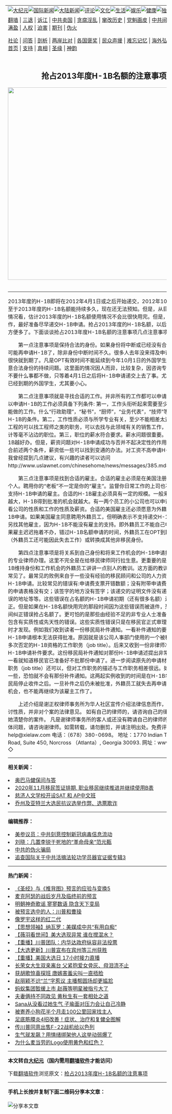 <a name="1" id="1" target="_blank"></a><span id="1"></span>
<table align=center border="0"><tr><td colspan="2" VALIGN=TOP><a href="https://github.com/rmxaqt314/djy/blob/master/gb/nsc413.md#1"><img src="https://raw.githubusercontent.com/rmxaqt314/www/master/t/djy/1.jpg" title="大纪元"></a><a href="https://github.com/rmxaqt314/djy/blob/master/gb/n24hr.md#1"><img src="https://raw.githubusercontent.com/rmxaqt314/www/master/t/djy/3.jpg" title="国际新闻"></a><a href="https://github.com/rmxaqt314/djy/blob/master/gb/nsc413.md#1"><img src="https://raw.githubusercontent.com/rmxaqt314/www/master/t/djy/4.jpg" title="大陆新闻"></a><a href="https://github.com/rmxaqt314/djy/blob/master/gb/news392.md#1"><img src="https://raw.githubusercontent.com/rmxaqt314/www/master/t/djy/5.jpg" title="评论"></a><a href="https://github.com/rmxaqt314/djy/blob/master/gb/news2007.md#1"><img src="https://raw.githubusercontent.com/rmxaqt314/www/master/t/djy/6.jpg" title="文化"></a><a href="https://github.com/rmxaqt314/djy/blob/master/gb/news2008.md#1"><img src="https://raw.githubusercontent.com/rmxaqt314/www/master/t/djy/7.jpg" title="生活"></a><a href="https://github.com/rmxaqt314/djy/blob/master/gb/ncyule.md#1"><img src="https://raw.githubusercontent.com/rmxaqt314/www/master/t/djy/8.jpg" title="娱乐"></a><a href="https://github.com/rmxaqt314/djy/blob/master/gb/nsc1002.md#1"><img src="https://raw.githubusercontent.com/rmxaqt314/www/master/t/djy/9.jpg" title="健康"><a href="https://github.com/rmxaqt314/djy/blob/master/gb/nf6092.md#1"><img src="https://raw.githubusercontent.com/rmxaqt314/www/master/t/djy/10a.jpg" title="独家"></a><a href="https://github.com/rmxaqt314/djy/blob/master/gb/nf4514.md#1"><img src="https://raw.githubusercontent.com/rmxaqt314/www/master/t/djy/12a.jpg" title="头条"></a></td></tr>
<tr><td colspan="2" VALIGN=TOP><a target="_blank" href="https://github.com/rmxaqt314/www/blob/master/README.md?zsrh#1">翻墙</a> | <a target="_blank" href="https://github.com/rmxaqt314/djy/blob/master/gb/nf5657.md#1">三退</a> | <a target="_blank" href="https://github.com/rmxaqt314/djy/blob/master/gb/nf6124.md#1">诉江</a> | <a target="_blank" href="https://github.com/rmxaqt314/djy/blob/master/gb/nf1176117.md#1">中共卖国</a> | <a target="_blank" href="https://github.com/rmxaqt314/djy/blob/master/gb/nf5773.md#1">贪腐淫乱</a> | <a target="_blank" href="https://github.com/rmxaqt314/djy/blob/master/gb/nf1176115.md#1">窜改历史</a> | <a target="_blank" href="https://github.com/rmxaqt314/djy/blob/master/gb/nf1176107.md#1">党魁画皮</a> | <a target="_blank" href="https://github.com/rmxaqt314/djy/blob/master/gb/nf1320400.md#1">中共间谍</a> | <a target="_blank" href="https://github.com/rmxaqt314/djy/blob/master/gb/nf1176114.md#1">破坏传统</a> | <a target="_blank" href="https://github.com/rmxaqt314/ntdtv/blob/master/gb/prog447_1.md#1">恶贯满盈</a> | <a target="_blank" href="https://github.com/rmxaqt314/djy/blob/master/gb/ncid278.md#1">人权</a> | <a target="_blank" href="https://github.com/rmxaqt314/djy/blob/master/gb/nf1176111.md#1">迫害</a> | <a target="_blank" href="https://gitlab.com/szzdlab/mh-qikan/blob/master/README.md#1">期刊</a> | <a target="_blank" href="https://github.com/rmxaqt314/djy/blob/master/gb/nf5562.md#1">伪火</a></p><p><a target="_blank" href="https://github.com/rmxaqt314/djy/blob/master/gb/9p.md#1">社论</a> | <a target="_blank" href="https://github.com/rmxaqt314/djy/blob/master/gb/nf4378.md#1">问答</a> | <a target="_blank" href="https://github.com/rmxaqt314/djy/blob/master/gb/nf5792.md#1">剖析</a> | <a target="_blank" href="https://github.com/rmxaqt314/djy/blob/master/gb/nf5735.md#1">两岸比对</a> | <a target="_blank" href="https://github.com/rmxaqt314/djy/blob/master/gb/nf6119.md#1">各国褒奖</a> | <a target="_blank" href="https://github.com/rmxaqt314/djy/blob/master/gb/nf6120.md#1">民众声援</a> | <a target="_blank" href="https://github.com/rmxaqt314/djy/blob/master/gb/nf1188594.md#1">难忘记忆</a> | <a target="_blank" href="https://github.com/rmxaqt314/djy/blob/master/gb/nf3180.md#1">海外弘传</a> | <a target="_blank" href="https://github.com/rmxaqt314/djy/blob/master/gb/nf5410.md#1">万人上访</a> | <a target="_blank" href="https://github.com/rmxaqt314/www/blob/master/README.md?zsrh#1">平台首页</a> | <a target="_blank" href="https://github.com/rmxaqt314/djy/blob/master/gb/nf4386.md#1">支持</a> | <a target="_blank" href="https://github.com/rmxaqt314/djy/blob/master/gb/nf4389.md#1">真相</a> | <a target="_blank" href="https://github.com/rmxaqt314/djy/blob/master/gb/nf5790.md#1">圣缘</a> | <a target="_blank" href="https://github.com/rmxaqt314/djy/blob/master/gb/nf4786.md#1">神韵</a></td></tr>
<tr><td VALIGN=TOP width="626"><h2 align=center>抢占2013年度H-1B名额的注意事项</h2>
<img width="600" src="https://i.epochtimes.com/assets/uploads/2020/11/joe-biden-dnm-djy-1104-320x200.jpg" />
<h6></h6>
<hr>
	<p> 2013年度的H-1B即将在2012年4月1日或之后开始递交，2012年10月1日生效。至于2013年度的H-1B名额能持续多久，现在还无法预知。但是，从目前美国的就业情况看，估计2013年度的H-1B名额使用情况不会比很快用完。但是，如果已有工作，最好准备尽早递交H-1B申请。抢占2013年度的H-1B名额，以后换工作等相对方便多了。下面谈谈抢占2013年度H-1B名额的注意事项几点注意事项。 </p>
<p>　　第一点注意事项是保持合法的身份。如果身份将中断或已经没有合法身份，就不可能再申请H-1B了，除非身份中断时间不久。很多人去年没来得及申请H-1B，OPT很快就到期了。凡是OPT有效时间不能延续到今年10月1日的外国学生，都要特别注意合法身份的持续问题。这里面的情况因人而异，比较复杂，因咨询专业律师。千万不要什么事都不做，只等着4月1日之后将H-1B申请递交上去了事。尤其是那些OPT已经到期的外国学生，尤其要小心。 </p>
<p>　　第二点注意事项就是寻找合适的工作。并非所有的工作都可以申请到H-1B。可以申请H-1B的工作必须具备下列条件: 第一，工作头衔听起来需要至少大学毕业生才能做的工作。什么“行政助理”，“秘书”，“厨师”，“业务代表”，“技师”等一般不符合H-1B的条件。第二，工作性质必须与所学专业有关，至少不能相差太远。例如，学工程的可以找工程师之类的职务，可以去找与此领域有关的销售工作，但不要去找会计等毫不沾边的职位。第三，职位的薪水符合要求。薪水问题很重要。薪水越高，H-1B越好办。但是，薪资问题对H-1B申请成功与否并不起决定性的作用。只要工作符合前述两个条件，薪资低一些可以找到变通的办法。对工资不高申请H-1B的情形，我曾经提到几点建议，有兴趣的读者可以访问http://www.uslawnet.com/chinesehome/news/messages/385.md#1。 </p>
<p>　　第三点注意事项是找到合适的雇主。合适的雇主必须是在美国注册的公司，不是个人。聘用你的“老板”不一定是你的“雇主”。监督你日常工作的上司也不一定是可以支持H-1B申请的雇主。合适的H-1B雇主必须具有一定的规模。一般来说，公司规模越大，H-1B得到批准的机会就越大。有一两个员工的小公司也可以申请H-1B，但要看公司的性质和工作的性质及薪资。合适的美国雇主还必须愿意为外籍员工递交H-1B申请。如果美国雇主同意聘用外籍员工，但明确表示不支持递交H-1B申请，最好另找其他雇主，因为H-1B不能没有雇主的支持。即外籍员工不能自己申请H-1B。如果雇主迟迟拖着不办，错过H-1B名额申请的时间，外籍员工在OPT到期时必须回国（外籍员工还可能因此失去工作）或转换成其他非移民身份。 </p>
<p>　　第四点注意事项是将关系到自己身份和将来工作机会的H-1B申请托付给有经验的专业律师办理。这里不完全是在给移民律师同行拉生意。更重要的是给准备靠H-1B维持身份和工作机会的外籍员工讲讲一点别人的教训。这方面的教训事例实在是太常见了。最常见的败例来自于一些没有经验的移民顾问和公司的人力资源人士递交的H-1B申请。比较常见的错误有:申请费支票开错数额；没有附带申请费支票；应递交的申请表格没有交；该签字的地方没有签字；该递交的证明文件没有递交；递交到错误的地址等等。这些错误在占名额的H-1B申请初期（还有很多名额）还有机会纠正。但是如果在H-1B名额快用完的那段时间因为这些错误而被退件，恐怕就没有时间纠正错误抢占名额了。更可怕的是那些由经验不足的非专业人士准备的H-1B申请包含有实质性或先天性的错误。这些实质性错误只是在移民官正式审理该H-1B申请时才发现。例如我们收到读者一份移民局补件通知。一看补件通知的要求就知道那份H-1B申请根本无法获得批准。原因就是该公司人事部门使用的一个被移民上诉法庭多次否定的H-1B资格的工作职务（job title）。后来又收到一份非律师准备并递交的H-1B申请补件要求。这份移民局补件通知对那份H-1B申请述提出非常苛刻的要求。一看就知道移民官已准备好不批那份申请了。进一步阅读原先的申请材料，发现工作职务（job title）还可以，但对工作职务的描述与工作职务相差很远。如果当初包装好一些，恐怕就不会有那份补件通知。这两起实例收到的时间是在H-1B名额已满，移民局停止收件之后。一旦补件之后仍未被批准，外籍员工就失去再申请H-1B名额的机会，也不能再继续为该雇主工作了。 </p>
<p>　　上述介绍是谢正权律师事务所为华人社区宣传介绍法律信息而作， 多半为学术探讨性质，并非对个案的法律意见。 如有自己的律师的，请咨询自己的律师，因为他/她清楚你的案件。 凡是谢律师事务所的客人或还没有聘请自己的律师的读者，如有具体问题，请咨询谢律师。如需转载，请勿删剪，并请注明出处。免费评估电子信箱: help@xielaw.com 电话：（678）380-0698。 地址：1770 Indian Trail Lilburn Road, Suite 450, Norcross （Atlanta）, Georgia 30093. 网址：www.xielaw.com ◇ </p>
	
<hr>


<strong>相关新闻：</strong>
<li><a href="https://github.com/rmxaqt314/djy/blob/master/gb/20/11/6/n12528968.md#1">奥巴马健保问与答</a></li>
<li><a href="https://github.com/rmxaqt314/djy/blob/master/gb/20/11/6/n12528954.md#1">2020年11月移民签证排期, 职业移民继续推进并继续使用B表</a></li>
<li><a href="https://github.com/rmxaqt314/djy/blob/master/gb/20/11/6/n12528942.md#1">慈济人文学校开设SAT 和 AP中文班</a></li>
<li><a href="https://github.com/rmxaqt314/djy/blob/master/gb/20/11/6/n12528718.md#1">乔州及亚特兰大选民抗议选举作弊、选票欺诈</a></li>
<hr>


<strong>编辑推荐：</strong>
<li><a href="https://github.com/onzhi266/djy/blob/master/gb/20/2/22/n11887949.md#1">美参议员：中共刻意控制新冠病毒信息流动</a></li>
<li><a href="https://github.com/tsiac2612/djy/blob/master/gb/17/11/4/n9806020.md#1" target="_blank">刘晓：几置李锐于死地的“革命母亲”范元甄</a></li><li><a href="https://github.com/rmxaqt314/djy/blob/master/gb/16/1/21/n4622075.md?dfh#1" target="_blank">中共的伪火骗局</a></li><li><a href="https://github.com/tsiac2612/djy/blob/master/gb/13/9/18/n3966634.md#1" target="_blank">追查国际关于中共活摘法轮功学员器官证据专辑3</a></li>
<hr>

<strong>热门新闻：</strong>
<li><a href="https://github.com/rmxaqt314/djy/blob/master/gb/20/9/30/n12442859.md#1">《圣经》与《推背图》预言的应验与变换5</a></li>
<li><a href="https://github.com/rmxaqt314/djy/blob/master/gb/20/10/26/n12503625.md#1">麦克阿瑟的战后岁月及临终前的预言</a></li>
<li><a href="https://github.com/rmxaqt314/djy/blob/master/gb/20/9/3/n12378228.md#1">明朝神奇歌谣 寥寥数语 隐含天下变局</a></li>
<li><a href="https://github.com/rmxaqt314/djy/blob/master/gb/20/11/4/n12523568.md#1">被预言选中的人：川普和曹操</a></li>
<li><a href="https://github.com/rmxaqt314/djy/blob/master/gb/20/10/30/n12512315.md#1">像罗宇这样的红二代</a></li>
<li><a href="https://github.com/rmxaqt314/djy/blob/master/gb/20/11/4/n12523612.md#1">【思想领袖】纳瓦罗：美媒成中共“有用白痴”</a></li>
<li><a href="https://github.com/rmxaqt314/djy/blob/master/gb/20/11/5/n12528162.md#1">【薇羽看世间】美大选现异常 谁在搅混水？</a></li>
<li><a href="https://github.com/rmxaqt314/djy/blob/master/gb/20/11/2/n12520407.md#1">【重播】川普团队：内华达政府纵容非法投票</a></li>
<li><a href="https://github.com/rmxaqt314/djy/blob/master/gb/20/11/2/n12518740.md#1">【大选更新】川普宣布在宾州等三州获胜</a></li>
<li><a href="https://github.com/rmxaqt314/djy/blob/master/gb/20/10/26/n12501740.md#1">【重播】美国大选日 17小时接力直播</a></li>
<li><a href="https://github.com/rmxaqt314/djy/blob/master/gb/20/11/4/n12524027.md#1">长荣女大生双亲离台 父紧抱爱女骨灰、母泪流不止</a></li>
<li><a href="https://github.com/rmxaqt314/djy/blob/master/gb/20/11/4/n12525654.md#1">获胡歌惊喜探班 唐嫣害羞尖叫一直捂脸</a></li>
<li><a href="https://github.com/rmxaqt314/djy/blob/master/gb/20/11/4/n12525868.md#1">赵丽颖不识“兰”字惹议 主播帮圆场却更尴尬</a></li>
<li><a href="https://github.com/rmxaqt314/djy/blob/master/gb/20/11/5/n12526176.md#1">蚂蚁集团暂缓上市 赵薇等明星被指亏大了</a></li>
<li><a href="https://github.com/rmxaqt314/djy/blob/master/gb/20/11/3/n12522915.md#1">夫妻俩持不同政见 黄秋生有一套相处之道</a></li>
<li><a href="https://github.com/rmxaqt314/djy/blob/master/gb/20/11/3/n12522493.md#1">Sana从没看过她生气 子瑜面对压力会让自己冷静</a></li>
<li><a href="https://github.com/rmxaqt314/djy/blob/master/gb/20/11/4/n12524129.md#1">被寄养小狗花半个月走100公里回家找主人</a></li>
<li><a href="https://github.com/rmxaqt314/djy/blob/master/gb/20/11/2/n12520485.md#1">足底筋膜炎4招改善！症状、治疗和复健全图解</a></li>
<li><a href="https://github.com/rmxaqt314/djy/blob/master/gb/20/11/3/n12521919.md#1">传川普同意出售F-22战机给以色列</a></li>
<li><a href="https://github.com/rmxaqt314/djy/blob/master/gb/20/10/23/n12497346.md#1">生气就发飙？用情绪绑架他人这举动弱爆了</a></li>
<li><a href="https://github.com/rmxaqt314/djy/blob/master/gb/20/11/3/n12521656.md#1">为什么麦当劳的Logo使用黄色和红色？</a></li>
<hr>

<strong>本文转自<a href="https://www.epochtimes.com">大纪元</a>（国内需用<a href="https://github.com/rmxaqt314/www/blob/master/README.md#8">翻墙软件</a>才能访问）</strong><p>下载<a href="https://github.com/rmxaqt314/www/blob/master/README.md#8">翻墙软件</a>浏览原文：<a href="https://www.epochtimes.com/gb/12/3/19/n3544155.htm">抢占2013年度H-1B名额的注意事项</a></p><hr>

<strong>手机上长按并复制下面二维码分享本文章：</strong><br><br><img src="https://chart.apis.google.com/chart?cht=qr&chs=240x240&choe=UTF-8&chld=M|2&chl=https://github.com/rmxaqt314/djy/blob/master/gb/12/3/19/n3544155.md%231" title="分享本文章"></td><td VALIGN=TOP><a href="https://github.com/rmxaqt314/djy/blob/master/gb/16/1/21/n4622075.md?dfh#1" target="_blank"><img src="https://raw.githubusercontent.com/rmxaqt314/djy/master/gb/300/wei-f1.jpg" title="中共的伪火骗局"  alt="中共的伪火骗局"></a><br><a href="https://github.com/rmxaqt314/www/blob/master/README.md?dfh#9" target="_blank"><img src="https://raw.githubusercontent.com/rmxaqt314/djy/master/gb/300/yong-h.jpg" title="永恒的见证"  alt="永恒的见证"></a><br><a href="https://github.com/rmxaqt314/djy/blob/master/gb/13/9/29/n3974789.md?dfh#1" target="_blank"><img src="https://raw.githubusercontent.com/rmxaqt314/djy/master/gb/300/shang-lnz.jpg" title="善良女子被中共投男牢"  alt="善良女子被中共投男牢"></a><br><a href="https://github.com/rmxaqt314/djy/blob/master/gb/16/3/16/n4663449.md?dfh#1" target="_blank"><img src="https://raw.githubusercontent.com/rmxaqt314/djy/master/gb/300/huo-z3.jpg" title="警卫目击活摘器官"  alt="警卫目击活摘器官"></a><br><a href="https://github.com/rmxaqt314/djy/blob/master/gb/16/8/7/n8177641.md?dfh#1" target="_blank"><img src="https://raw.githubusercontent.com/rmxaqt314/djy/master/gb/300/huo-z4.jpg" title="证人描述活摘恐怖"  alt="证人描述活摘恐怖"></a><br><a href="https://github.com/rmxaqt314/djy/blob/master/gb/10/4/19/n2881569.md?dfh#1" target="_blank"><img src="https://raw.githubusercontent.com/rmxaqt314/djy/master/gb/300/huo-z1.jpg" title="揭开活摘器官黑幕"  alt="揭开活摘器官黑幕"></a><br><a href="https://github.com/rmxaqt314/djy/blob/master/gb/10/11/7/n3077476.md?dfh#1" target="_blank"><img src="https://raw.githubusercontent.com/rmxaqt314/djy/master/gb/300/ma-ks.jpg" title="马克思的成魔之路"  alt="马克思的成魔之路"></a><br><a href="https://github.com/rmxaqt314/djy/blob/master/gb/14/6/9/n4173977.md?dfh#1" target="_blank"><img src="https://raw.githubusercontent.com/rmxaqt314/djy/master/gb/300/chang-zs.jpg" title="藏字石 蕴天机"  alt="藏字石 蕴天机"></a><br><a href="https://github.com/rmxaqt314/djy/blob/master/gb/18/5/10/n10381511.md?dfh#1" target="_blank"><img src="https://raw.githubusercontent.com/rmxaqt314/djy/master/gb/300/st1.jpg" title="关注3亿人三退"  alt="关注3亿人三退"></a><br><a href="https://github.com/rmxaqt314/djy/blob/master/gb/18/3/21/n10237682.md?dfh#1" target="_blank"><img src="https://raw.githubusercontent.com/rmxaqt314/djy/master/gb/300/jie-t.jpg" title="解体中共复兴中华"  alt="解体中共复兴中华"></a><br><a href="https://github.com/rmxaqt314/djy/blob/master/gb/9/2/9/n2422991.md?dfh#1" target="_blank"><img src="https://raw.githubusercontent.com/rmxaqt314/djy/master/gb/300/gao-zs.jpg" title="中共迫害良心律师"  alt="中共迫害良心律师"></a><br><a href="https://github.com/rmxaqt314/djy/blob/master/gb/18/12/9/n10900044.md?dfh#1" target="_blank"><img src="https://raw.githubusercontent.com/rmxaqt314/djy/master/gb/300/sj1.jpg" title="303万人举报江泽民"  alt="303万人举报江泽民"></a><br><a href="https://github.com/rmxaqt314/djy/blob/master/gb/18/8/28/n10672014.md?dfh#1" target="_blank"><img src="https://raw.githubusercontent.com/rmxaqt314/djy/master/gb/300/sj2.jpg" title="这些官员为何起诉江泽民"  alt="这些官员为何起诉江泽民"></a><br><a href="https://github.com/rmxaqt314/djy/blob/master/gb/8/12/18/n2367165.md?dfh#1" target="_blank"><img src="https://raw.githubusercontent.com/rmxaqt314/djy/master/gb/300/liangan.jpg" title="海峡两岸的强烈对比"  alt="海峡两岸的强烈对比"></a><br><a href="https://github.com/rmxaqt314/djy/blob/master/gb/15/12/10/n4593139.md?dfh#1" target="_blank"><img src="https://raw.githubusercontent.com/rmxaqt314/djy/master/gb/300/jia-ndzl.jpg" title="加拿大总理的贺信"  alt="加拿大总理的贺信"></a><br><a href="https://github.com/rmxaqt314/djy/blob/master/gb/11/6/17/n3289382.md?dfh#1" target="_blank"><img src="https://raw.githubusercontent.com/rmxaqt314/djy/master/gb/300/xiao-wd.jpg" title="探寻真相兼听则明"  alt="探寻真相兼听则明"></a><br><a href="https://github.com/rmxaqt314/djy/blob/master/gb/18/10/27/n10812623.md?dfh#1" target="_blank"><img src="https://raw.githubusercontent.com/rmxaqt314/djy/master/gb/300/yindu.jpg" title="印度媒体报道东方"  alt="印度媒体报道东方"></a><br><a href="https://github.com/rmxaqt314/djy/blob/master/gb/18/6/9/n10469652.md?dfh#1" target="_blank"><img src="https://raw.githubusercontent.com/rmxaqt314/djy/master/gb/300/xie-j.jpg" title="不一样的海外校园"  alt="不一样的海外校园"></a><br><a href="https://github.com/rmxaqt314/djy/blob/master/gb/7/4/5/n1669415.md?dfh#1" target="_blank"><img src="https://raw.githubusercontent.com/rmxaqt314/djy/master/gb/300/li-up.jpg" title="从大师到徒弟的传奇"  alt="从大师到徒弟的传奇"></a><br><a href="https://github.com/rmxaqt314/djy/blob/master/gb/17/5/26/n9191512.md?dfh#1" target="_blank"><img src="https://raw.githubusercontent.com/rmxaqt314/djy/master/gb/300/zfl2.jpg" title="亿万人与东方一本奇书"  alt="亿万人与东方一本奇书"></a><br><a href="https://github.com/rmxaqt314/djy/blob/master/gb/13/11/27/n4020290.md?dfh#1" target="_blank"><img src="https://raw.githubusercontent.com/rmxaqt314/djy/master/gb/300/zhen-h.jpg" title="大陆见不到的震撼场面"  alt="大陆见不到的震撼场面"></a><br><a href="https://github.com/rmxaqt314/djy/blob/master/gb/15/7/17/n4482910.md?dfh#1" target="_blank"><img src="https://raw.githubusercontent.com/rmxaqt314/djy/master/gb/300/dalu-sk.jpg" title="人心向善 大陆当初盛况"  alt="人心向善 大陆当初盛况"></a><br><a href="https://github.com/rmxaqt314/djy/blob/master/gb/19/1/5/n10955468.md?dfh#1" target="_blank"><img src="https://raw.githubusercontent.com/rmxaqt314/djy/master/gb/300/zfl1.jpg" title="追寻真理 这书讲什么"  alt="追寻真理 这书讲什么"></a><br><a href="https://github.com/rmxaqt314/www/blob/master/README.md?dfh#1" target="_blank"><img src="https://raw.githubusercontent.com/rmxaqt314/djy/master/gb/300/fq1.jpg" title="下载免费翻墙软件"  alt="下载免费翻墙软件"></a><br></td></tr></table>

